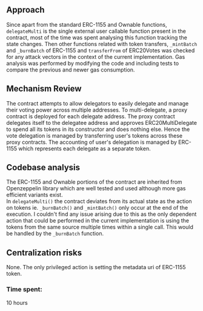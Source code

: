 ## Approach
Since apart from the standard ERC-1155 and Ownable functions, `delegateMulti` is the single external user callable function present in the contract, most of the time was spent analysing this function tracking the state changes. Then other functions related with token transfers, `_mintBatch` and `_burnBatch` of ERC-1155 and `transferFrom` of ERC20Votes was checked for any attack vectors in the context of the current implementation. 
Gas analysis was performed by modifying the code and including tests to compare the previous and newer gas consumption.

## Mechanism Review
The contract attempts to allow delegators to easily delegate and manage their voting power across multiple addresses. To multi-delegate, a proxy contract is deployed for each delegate address. The proxy contract delegates itself to the delegatee address and approves ERC20MultiDelegate to spend all its tokens in its constructor and does nothing else. Hence the vote delegation is managed by transferring user's tokens across these proxy contracts. The accounting of user's delegation is managed by ERC-1155 which represents each delegate as a separate token.

## Codebase analysis
The ERC-1155 and Ownable portions of the contract are inherited from Openzeppelin library which are well tested and used although more gas efficient variants exist.  
In `delegateMulti()` the contract deviates from its actual state as the action on tokens ie. `_burnBatch()` and `_mintBatch()` only occur at the end of the execution. I couldn't find any issue arising due to this as the only dependent action that could be performed in the current implementation is using the tokens from the same source multiple times within a single call. This would be handled by the `_burnBatch` function.  

## Centralization risks
None. The only privileged action is setting the metadata uri of ERC-1155 token. 

### Time spent:
10 hours
